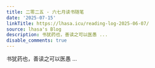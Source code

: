 ```yaml
---
title: 二零二五 - 六七月读书随笔
date: '2025-07-15'
linkTitle: https://lhasa.icu/reading-log-2025-06-07/
source: lhasa's Blog
description: 书犹药也，善读之可以医愚 ...
disable_comments: true
---
```

书犹药也，善读之可以医愚 ...